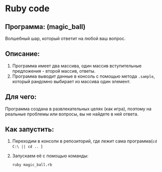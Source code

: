 # Ruby code
## Программа: (magic_ball) 
Волшебный шар, который ответит на любой ваш вопрос.

## Описание:
1. Программа имеет два массива, один массив вступительные предложения - второй массив, ответы.
2. Программа выводит данные в консоль с помощью метода ```.sample```, который рандомно выбирает из массива один элемент.
## Для чего:
Программа создана в развлекательных целях (как игра), поэтому на реальные проблемы или вопросы, вы не найдете в ней ответа.
## Как запустить:
1. Переходим в консоли в репозиторий, где лежит сама программа(```cd C:\ || cd .. ```)
2. Запускаем её с помощью команды:

       ruby magic_ball.rb
